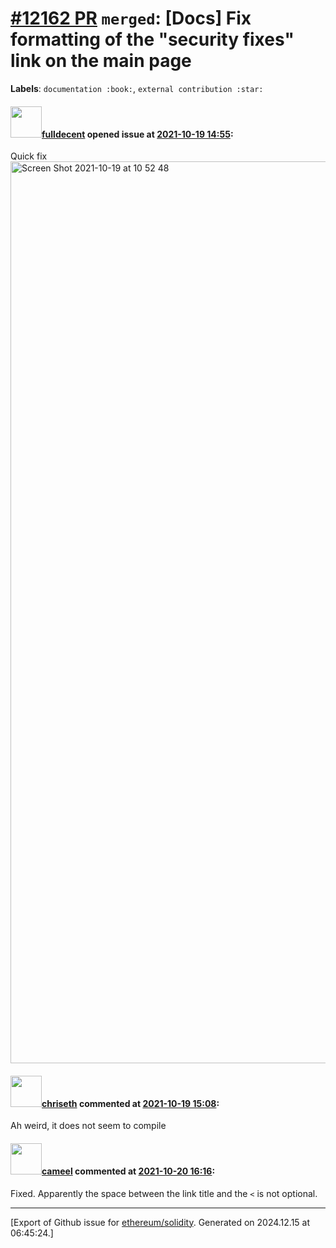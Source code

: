 # [\#12162 PR](https://github.com/ethereum/solidity/pull/12162) `merged`: [Docs] Fix formatting of the "security fixes" link on the main page
**Labels**: `documentation :book:`, `external contribution :star:`


#### <img src="https://avatars.githubusercontent.com/u/382183?u=499298f335f6f4f2b2498c3510275590dd8e67fc&v=4" width="50">[fulldecent](https://github.com/fulldecent) opened issue at [2021-10-19 14:55](https://github.com/ethereum/solidity/pull/12162):

Quick fix
<img width="1443" alt="Screen Shot 2021-10-19 at 10 52 48" src="https://user-images.githubusercontent.com/382183/137936173-3b0f2ffe-5be5-4a36-8bf8-d68ca52a8d61.png">




#### <img src="https://avatars.githubusercontent.com/u/9073706?v=4" width="50">[chriseth](https://github.com/chriseth) commented at [2021-10-19 15:08](https://github.com/ethereum/solidity/pull/12162#issuecomment-946821048):

Ah weird, it does not seem to compile

#### <img src="https://avatars.githubusercontent.com/u/137030?v=4" width="50">[cameel](https://github.com/cameel) commented at [2021-10-20 16:16](https://github.com/ethereum/solidity/pull/12162#issuecomment-947824440):

Fixed. Apparently the space between the link title and the `<` is not optional.


-------------------------------------------------------------------------------



[Export of Github issue for [ethereum/solidity](https://github.com/ethereum/solidity). Generated on 2024.12.15 at 06:45:24.]
